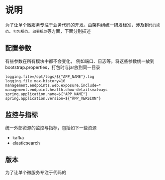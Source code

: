 # 说明
为了让单个微服务专注于业务代码的开发。由架构组统一研发标准，涉及到`代码规范`、`打包规范`、`部署规范`等方面，下面分别描述

## 配置参数
有些参数在所有模块中都不会变化， 例如端口、日志等。将这些参数统一放到bootstrap.properties，打包时与jar放到同一目录

```properties
logging.file=/opt/logs/${"APP_NAME"}.log
logging.file.max-history=10
management.endpoints.web.exposure.include=*
management.endpoint.health.show-details=always
spring.application.name=${"APP_NAME"}
spring.application.version=${"APP_VERSION"}
```

## 监控与指标
统一外部资源的监控与指标，包括如下一些资源
- kafka
- elasticsearch

## 版本
为了让单个微服务专注于代码的
